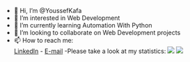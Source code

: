 - 👋 Hi, I’m @YoussefKafa
- 👀 I’m interested in Web Development 
- 🌱 I’m currently learning Automation With Python
- 💞️ I’m looking to collaborate on Web Development projects
- 📫 How to reach me: <br>
<a href="https://www.linkedin.com/in/youssefkafa/">LinkedIn</a> -
<a href= "mailto:Youssef.kafa19941@gmail.com">E-mail</a>
-Please take a look at my statistics:
![](https://github.com/YoussefKafa/github-stats/blob/master/generated/overview.svg)
![](https://github.com/YoussefKafa/github-stats/blob/master/generated/languages.svg)
